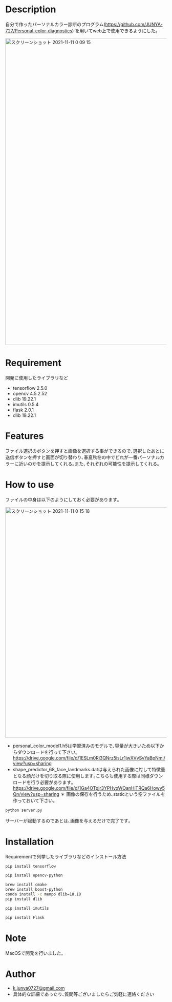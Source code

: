 # Description
自分で作ったパーソナルカラー診断のプログラム(https://github.com/JUNYA-727/Personal-color-diagnostics)
を用いてweb上で使用できるようにした｡


<img width="957" alt="スクリーンショット 2021-11-11 0 09 15" src="https://user-images.githubusercontent.com/61785070/141138811-168975ca-c7d8-4509-a7a1-cde52ad16d68.png">

# Requirement
 開発に使用したライブラリなど
 
* tensorflow 2.5.0
* opencv 4.5.2.52
* dlib 19.22.1
* imutils 0.5.4
* flask 2.0.1
* dlib 19.22.1


# Features
ファイル選択のボタンを押すと画像を選択する事ができるので､選択したあとに送信ボタンを押すと画面が切り替わり､春夏秋冬の中でどれが一番パーソナルカラーに近いのかを提示してくれる｡また､それぞれの可能性を提示してくれる｡

# How to use
ファイルの中身は以下のようにしておく必要があります｡

<img width="720" alt="スクリーンショット 2021-11-11 0 15 18" src="https://user-images.githubusercontent.com/61785070/141139774-0ad43c1e-a9fe-4002-ba9f-53bb9bd3a09f.png">

* personal_color_model1.h5は学習済みのモデルで､容量が大きいため以下からダウンロードを行って下さい｡
https://drive.google.com/file/d/1ESLm0Ri3QNrz5isLr1jwXVvSvYaBpNmi/view?usp=sharing
* shape_predictor_68_face_landmarks.datは与えられた画像に対して特徴量となる顔だけを切り取る際に使用します｡こちらも使用する際は同様ダウンロードを行う必要があります｡
https://drive.google.com/file/d/1Ga4OTpjr3YPHyoWOanHiTRQa6Howy5Qn/view?usp=sharing
＊ 画像の保存を行うため､staticという空ファイルを作っておいて下さい｡
```bash
python server.py
```
サーバーが起動するのであとは､画像を与えるだけで完了です｡

# Installation
 
Requirementで列挙したライブラリなどのインストール方法
```bash
pip install tensorflow 
```
```bash
pip install opencv-python
```
```bash
brew install cmake
brew install boost-python
conda install -c menpo dlib=18.18
pip install dlib
```
```bash
pip install imutils
```
```bash
pip install Flask
```
# Note
MacOSで開発を行いました｡

# Author
* k.junya0727@gmail.com
* 具体的な詳細であったり､質問等ございましたらご気軽に連絡ください
